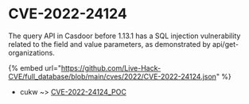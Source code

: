 # CVE-2022-24124

The query API in Casdoor before 1.13.1 has a SQL injection vulnerability related to the field and value parameters, as demonstrated by api/get-organizations.

{% embed url="https://github.com/Live-Hack-CVE/full_database/blob/main/cves/2022/CVE-2022-24124.json" %}


* cukw ~> [CVE-2022-24124_POC](https://zeste.alice-snow.ru/2022/database/cve-2022-24124/cve-2022-24124_poc-cukw)